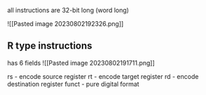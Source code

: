
all instructions are 32-bit long (word long)

![[Pasted image 20230802192326.png]]


## R type instructions

has 6 fields
![[Pasted image 20230802191711.png]]

rs - encode source register
rt - encode target register
rd - encode destination register
funct - pure digital format



